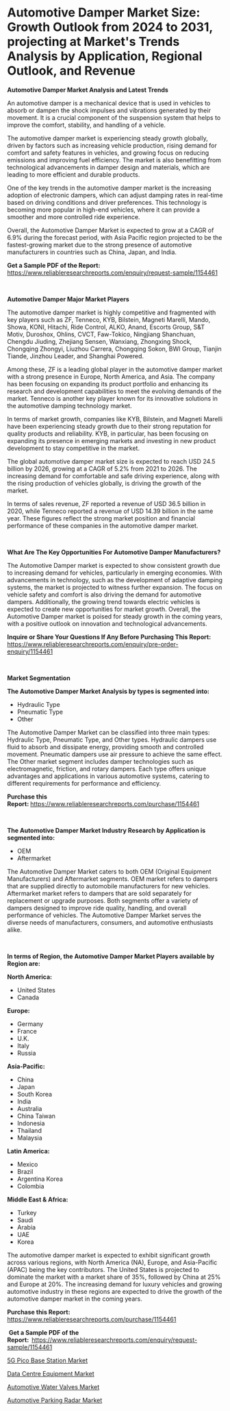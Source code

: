 <p><h1>Automotive Damper Market Size: Growth Outlook from 2024 to 2031, projecting at Market's Trends Analysis by Application, Regional Outlook, and Revenue</h1></p><p><strong>Automotive Damper Market Analysis and Latest Trends</strong></p>
<p><p>An automotive damper is a mechanical device that is used in vehicles to absorb or dampen the shock impulses and vibrations generated by their movement. It is a crucial component of the suspension system that helps to improve the comfort, stability, and handling of a vehicle.</p><p>The automotive damper market is experiencing steady growth globally, driven by factors such as increasing vehicle production, rising demand for comfort and safety features in vehicles, and growing focus on reducing emissions and improving fuel efficiency. The market is also benefitting from technological advancements in damper design and materials, which are leading to more efficient and durable products.</p><p>One of the key trends in the automotive damper market is the increasing adoption of electronic dampers, which can adjust damping rates in real-time based on driving conditions and driver preferences. This technology is becoming more popular in high-end vehicles, where it can provide a smoother and more controlled ride experience.</p><p>Overall, the Automotive Damper Market is expected to grow at a CAGR of 6.9% during the forecast period, with Asia Pacific region projected to be the fastest-growing market due to the strong presence of automotive manufacturers in countries such as China, Japan, and India.</p></p>
<p><strong>Get a Sample PDF of the Report:&nbsp;</strong> <a href="https://www.reliableresearchreports.com/enquiry/request-sample/1154461">https://www.reliableresearchreports.com/enquiry/request-sample/1154461</a></p>
<p>&nbsp;</p>
<p><strong>Automotive Damper Major Market Players</strong></p>
<p><p>The automotive damper market is highly competitive and fragmented with key players such as ZF, Tenneco, KYB, Bilstein, Magneti Marelli, Mando, Showa, KONI, Hitachi, Ride Control, ALKO, Anand, Escorts Group, S&T Motiv, Duroshox, Ohlins, CVCT, Faw-Tokico, Ningjiang Shanchuan, Chengdu Jiuding, Zhejiang Sensen, Wanxiang, Zhongxing Shock, Chongqing Zhongyi, Liuzhou Carrera, Chongqing Sokon, BWI Group, Tianjin Tiande, Jinzhou Leader, and Shanghai Powered.</p><p>Among these, ZF is a leading global player in the automotive damper market with a strong presence in Europe, North America, and Asia. The company has been focusing on expanding its product portfolio and enhancing its research and development capabilities to meet the evolving demands of the market. Tenneco is another key player known for its innovative solutions in the automotive damping technology market.</p><p>In terms of market growth, companies like KYB, Bilstein, and Magneti Marelli have been experiencing steady growth due to their strong reputation for quality products and reliability. KYB, in particular, has been focusing on expanding its presence in emerging markets and investing in new product development to stay competitive in the market.</p><p>The global automotive damper market size is expected to reach USD 24.5 billion by 2026, growing at a CAGR of 5.2% from 2021 to 2026. The increasing demand for comfortable and safe driving experience, along with the rising production of vehicles globally, is driving the growth of the market.</p><p>In terms of sales revenue, ZF reported a revenue of USD 36.5 billion in 2020, while Tenneco reported a revenue of USD 14.39 billion in the same year. These figures reflect the strong market position and financial performance of these companies in the automotive damper market.</p></p>
<p>&nbsp;</p>
<p><strong>What Are The Key Opportunities For Automotive Damper Manufacturers?</strong></p>
<p><p>The Automotive Damper market is expected to show consistent growth due to increasing demand for vehicles, particularly in emerging economies. With advancements in technology, such as the development of adaptive damping systems, the market is projected to witness further expansion. The focus on vehicle safety and comfort is also driving the demand for automotive dampers. Additionally, the growing trend towards electric vehicles is expected to create new opportunities for market growth. Overall, the Automotive Damper market is poised for steady growth in the coming years, with a positive outlook on innovation and technological advancements.</p></p>
<p><strong>Inquire or Share Your Questions If Any Before Purchasing This Report:</strong> <a href="https://www.reliableresearchreports.com/enquiry/pre-order-enquiry/1154461">https://www.reliableresearchreports.com/enquiry/pre-order-enquiry/1154461</a></p>
<p>&nbsp;</p>
<p><strong>Market Segmentation</strong></p>
<p><strong>The Automotive Damper Market Analysis by types is segmented into:</strong></p>
<p><ul><li>Hydraulic Type</li><li>Pneumatic Type</li><li>Other</li></ul></p>
<p><p>The Automotive Damper Market can be classified into three main types: Hydraulic Type, Pneumatic Type, and Other types. Hydraulic dampers use fluid to absorb and dissipate energy, providing smooth and controlled movement. Pneumatic dampers use air pressure to achieve the same effect. The Other market segment includes damper technologies such as electromagnetic, friction, and rotary dampers. Each type offers unique advantages and applications in various automotive systems, catering to different requirements for performance and efficiency.</p></p>
<p><strong>Purchase this Report:&nbsp;</strong><a href="https://www.reliableresearchreports.com/purchase/1154461">https://www.reliableresearchreports.com/purchase/1154461</a></p>
<p>&nbsp;</p>
<p><strong>The Automotive Damper Market Industry Research by Application is segmented into:</strong></p>
<p><ul><li>OEM</li><li>Aftermarket</li></ul></p>
<p><p>The Automotive Damper Market caters to both OEM (Original Equipment Manufacturers) and Aftermarket segments. OEM market refers to dampers that are supplied directly to automobile manufacturers for new vehicles. Aftermarket market refers to dampers that are sold separately for replacement or upgrade purposes. Both segments offer a variety of dampers designed to improve ride quality, handling, and overall performance of vehicles. The Automotive Damper Market serves the diverse needs of manufacturers, consumers, and automotive enthusiasts alike.</p></p>
<p>&nbsp;</p>
<p><strong>In terms of Region, the Automotive Damper Market Players available by Region are:</strong></p>
<p>
    <p> <strong> North America: </strong>
        <ul>
            <li>United States</li>
            <li>Canada</li>
        </ul>
        </p> 
    <p> <strong> Europe: </strong>
        <ul>
            <li>Germany</li>
            <li>France</li>
            <li>U.K.</li>
            <li>Italy</li>
            <li>Russia</li>
        </ul>
        </p> 
    <p> <strong> Asia-Pacific: </strong>
        <ul>
            <li>China</li>
            <li>Japan</li>
            <li>South Korea</li>
            <li>India</li>
            <li>Australia</li>
            <li>China Taiwan</li>
            <li>Indonesia</li>
            <li>Thailand</li>
            <li>Malaysia</li>
        </ul>
        </p> 
    <p> <strong> Latin America: </strong>
        <ul>
            <li>Mexico</li>
            <li>Brazil</li>
            <li>Argentina Korea</li>
            <li>Colombia</li>
        </ul>
        </p> 
    <p> <strong> Middle East & Africa: </strong>
        <ul>
            <li>Turkey</li>
            <li>Saudi</li>
            <li>Arabia</li>
            <li>UAE</li>
            <li>Korea</li>
        </ul>
    </p>
    </p>
<p><p>The automotive damper market is expected to exhibit significant growth across various regions, with North America (NA), Europe, and Asia-Pacific (APAC) being the key contributors. The United States is projected to dominate the market with a market share of 35%, followed by China at 25% and Europe at 20%. The increasing demand for luxury vehicles and growing automotive industry in these regions are expected to drive the growth of the automotive damper market in the coming years.</p></p>
<p><strong>Purchase this Report: </strong><a href="https://www.reliableresearchreports.com/purchase/1154461">https://www.reliableresearchreports.com/purchase/1154461</a></p>
<p>&nbsp;<strong>Get a Sample PDF of the Report:&nbsp;&nbsp;</strong><a href="https://www.reliableresearchreports.com/enquiry/request-sample/1154461">https://www.reliableresearchreports.com/enquiry/request-sample/1154461</a></p>
<p><strong></strong></p>
<p><p><a href="https://view.publitas.com/reportprime-1/global-5g-pico-base-station-market-size-and-market-trends-insights-and-projections-from-2023-to-2030/">5G Pico Base Station Market</a></p><p><a href="https://florentine-yuzu-f42.notion.site/Data-Centre-Equipment-Market-Provides-a-Comprehensive-Analysis-Including-a-Macro-Overview-of-the-Mar-16190d4d28e94fba961bbea1040e6380">Data Centre Equipment Market</a></p><p><a href="https://github.com/Whitneyboyettebo9kiw7yr13/Market-Research-Report-List-1/blob/main/automotive-water-valves-market.md">Automotive Water Valves Market</a></p><p><a href="https://github.com/sonuprakash1/Market-Research-Report-List-1/blob/main/automotive-parking-radar-market.md">Automotive Parking Radar Market</a></p></p>